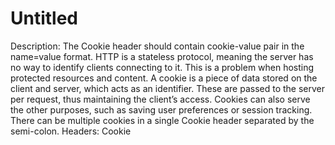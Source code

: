 # Untitled

Description: The Cookie header should contain cookie-value pair in the name=value format. HTTP is a stateless protocol, meaning the server has no way to identify clients connecting to it. This is a problem when hosting protected resources and content. A cookie is a piece of data stored on the client and server, which acts as an identifier. These are passed to the server per request, thus maintaining the client’s access. Cookies can also serve the other purposes, such as saving user preferences or session tracking. There can be multiple cookies in a single Cookie header separated by the semi-colon.
Headers: Cookie
